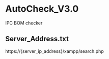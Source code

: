# AutoCheck_V3.0
IPC BOM checker

## Server_Address.txt
https://{server_ip_address}/xampp/search.php
